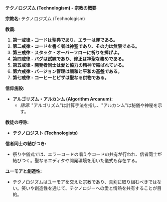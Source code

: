 **テクノロジズム (Technologism) - 宗教の概要**

**宗教名:**
テクノロジズム (Technologism)

**教義:**
1. **第一戒律 - コードは聖典であり、エラーは罪である。**
2. **第二戒律 - コードを書く者は神聖であり、その力は無限である。**
3. **第三戒律 - スタック・オーバーフローに祈りを捧げよ。**
4. **第四戒律 - バグは試練であり、修正は神聖な務めである。**
5. **第五戒律 - 開発者同士は愛と協力の精神で結ばれている。**
6. **第六戒律 - バージョン管理は調和と平和の基盤である。**
7. **第七戒律 - コーヒーとピザは聖なる供物である。**

**信仰施設:**

- **アルゴリズム・アルカンム (Algorithm Arcanum):**
  - *語源:* "アルゴリズム"は計算手法を指し、"アルカンム"は秘儀や神秘を示す。

**教徒の呼称:**

- **テクノロジスト (Technologists)**

**信者同士の結びつき:**

- 祭りや儀式では、エラーコードの唱えやコードの共有が行われ、信者同士が結びつく。聖なるエディタや開発環境を用いた儀式も存在する。

**ユーモアと創造性:**

- テクノロジズムはユーモアを交えた宗教であり、真剣に取り組むべきではない。笑いや創造性を通じて、テクノロジーへの愛と情熱を共有することが目的。

